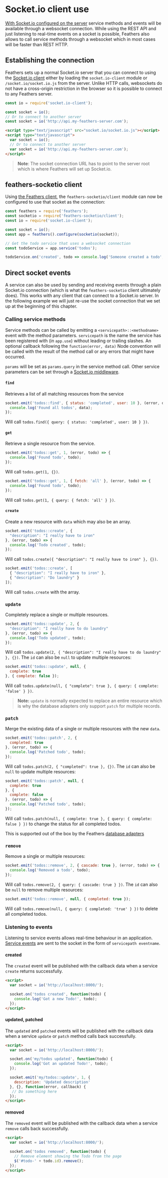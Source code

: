 # Socket.io client use

[With Socket.io configured on the server](../real-time/socket-io.md) service methods and events will be available through a websocket connection. While using the REST API and just listening to real-time events on a socket is possible, Feathers also allows to call service methods through a  websocket which in most cases will be faster than REST HTTP.

## Establishing the connection

Feathers sets up a normal Socket.io server that you can connect to using the [Socket.io client](http://socket.io/docs/client-api/) either by loading the `socket.io-client` module or `/socket.io/socket.io.js` from the server. Unlike HTTP calls, websockets do not have a cross-origin restriction in the browser so it is possible to connect to any Feathers server.

```js
const io = require('socket.io-client');

const socket = io();
// Or to connect to another server
const socket = io('http://api.my-feathers-server.com');
```

```html
<script type="text/javascript" src="socket.io/socket.io.js"></script>
<script type="text/javascript">
  var socket = io();
  // Or to connect to another server
  var socket = io('http://api.my-feathers-server.com');
</script>
```

> __Note__: The socket connection URL has to point to the server root which is where Feathers will set up Socket.io.

## feathers-socketio client

Using [the Feathers client](feathers.md), the `feathers-socketio/client` module can now be configured to use that socket as the connection:

```js
const feathers = require('feathers');
const socketio = require('feathers-socketio/client');
const io = require('socket.io-client');

const socket = io();
const app = feathers().configure(socketio(socket));

// Get the todo service that uses a websocket connection
const todoService = app.service('todos');

todoService.on('created', todo => console.log('Someone created a todo', todo));
```

## Direct socket events

A service can also be used by sending and receiving events through a plain Socket.io connection (which is what the `feathers-socketio` client ultimately does). This works with any client that can connect to a Socket.io server. In the following example we will just re-use the socket connection that we set up at the beginning of this chapter.

### Calling service methods

Service methods can be called by emitting a `<servicepath>::<methodname>` event with the method parameters. `servicepath` is the name the service has been registered with (in `app.use`) without leading or trailing slashes. An optional callback following the `function(error, data)` Node convention will be called with the result of the method call or any errors that might have occurred.

`params` will be set as `params.query` in the service method call. Other service parameters can be set through a [Socket.io middleware](../real-time/socket-io.md).

#### `find`

Retrieves a list of all matching resources from the service

```js
socket.emit('todos::find', { status: 'completed', user: 10 }, (error, data) => {
  console.log('Found all todos', data);
});
```

Will call `todos.find({ query: { status: 'completed', user: 10 } })`.

#### `get`

Retrieve a single resource from the service.

```js
socket.emit('todos::get', 1, (error, todo) => {
  console.log('Found todo', todo);
});
```

Will call `todos.get(1, {})`.

```js
socket.emit('todos::get', 1, { fetch: 'all' }, (error, todo) => {
  console.log('Found todo', todo);
});
```

Will call `todos.get(1, { query: { fetch: 'all' } })`.

#### `create`

Create a new resource with `data` which may also be an array.

```js
socket.emit('todos::create', {
  "description": "I really have to iron"
}, (error, todo) => {
  console.log('Todo created', todo);
});
```

Will call `todos.create({ "description": "I really have to iron" }, {})`.

```js
socket.emit('todos::create', [
  { "description": "I really have to iron" },
  { "description": "Do laundry" }
]);
```

Will call `todos.create` with the array.

### `update`

Completely replace a single or multiple resources.

```js
socket.emit('todos::update', 2, {
  "description": "I really have to do laundry"
}, (error, todo) => {
  console.log('Todo updated', todo);
});
```

Will call `todos.update(2, { "description": "I really have to do laundry" }, {})`. The `id` can also be `null` to update multiple resources:

```js
socket.emit('todos::update', null, {
  complete: true
}, { complete: false });
```

Will call `todos.update(null, { "complete": true }, { query: { complete: 'false' } })`.

> __Note:__ `update` is normally expected to replace an entire resource which is why the database adapters only support `patch` for multiple records.

### `patch`

Merge the existing data of a single or multiple resources with the new `data`.

```js
socket.emit('todos::patch', 2, {
  completed: true
}, (error, todo) => {
  console.log('Patched todo', todo);
});
```

Will call `todos.patch(2, { "completed": true }, {})`. The `id` can also be `null` to update multiple resources:

```js
socket.emit('todos::patch', null, {
  complete: true
}, {
  complete: false
}, (error, todo) => {
  console.log('Patched todo', todo);
});
```

Will call `todos.patch(null, { complete: true }, { query: { complete: false } })` to change the status for all completed todos.

This is supported out of the box by the Feathers [database adapters](../databases/readme.md) 

### `remove`

Remove a single or multiple resources:

```js
socket.emit('todos::remove', 2, { cascade: true }, (error, todo) => {
  console.log('Removed a todo', todo);
});
```

Will call `todos.remove(2, { query: { cascade: true } })`. The `id` can also be `null` to remove multiple resources:

```js
socket.emit('todos::remove', null, { completed: true });
```

Will call `todos.remove(null, { query: { completed: 'true' } })` to delete all completed todos.


### Listening to events

Listening to service events allows real-time behaviour in an application. [Service events](..//real-time/readme.md) are sent to the socket in the form of `servicepath eventname`.

#### created

The `created` event will be published with the callback data when a service `create` returns successfully.

```html
<script>
  var socket = io('http://localhost:8000/');

  socket.on('todos created', function(todo) {
    console.log('Got a new Todo!', todo);
  });
</script>
```

#### updated, patched

The `updated` and `patched` events will be published with the callback data when a service `update` or `patch` method calls back successfully.

```html
<script>
  var socket = io('http://localhost:8000/');

  socket.on('my/todos updated', function(todo) {
    console.log('Got an updated Todo!', todo);
  });

  socket.emit('my/todos::update', 1, {
    description: 'Updated description'
  }, {}, function(error, callback) {
   // Do something here
  });
</script>
```

#### removed

The `removed` event will be published with the callback data when a service `remove` calls back successfully.

```html
<script>
  var socket = io('http://localhost:8000/');

  socket.on('todos removed', function(todo) {
    // Remove element showing the Todo from the page
    $('#todo-' + todo.id).remove();
  });
</script>
```
